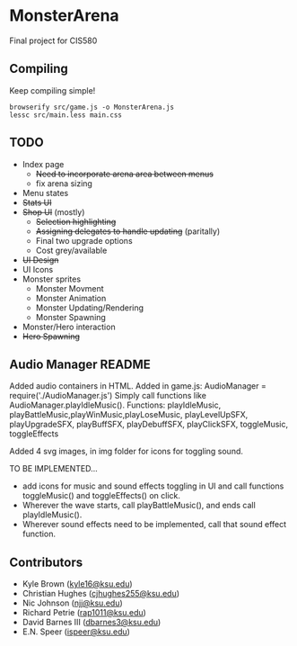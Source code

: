 # MonsterArena

Final project for CIS580

## Compiling

Keep compiling simple!

```browserify src/game.js -o MonsterArena.js```  
```lessc src/main.less main.css```

## TODO

* Index page  
    * ~~Need to incorporate arena area between menus~~
    * fix arena sizing
* Menu states
* ~~Stats UI~~
* ~~Shop UI~~ (mostly)  
    * ~~Selection highlighting~~
    * ~~Assigning delegates to handle updating~~ (paritally)
    * Final two upgrade options
    * Cost grey/available
* ~~UI Design~~
* UI Icons
* Monster sprites
   * Monster Movment
   * Monster Animation
   * Monster Updating/Rendering
   * Monster Spawning
* Monster/Hero interaction
* ~~Hero Spawning~~

## Audio Manager README
Added audio containers in HTML.
Added in game.js:
AudioManager = require('./AudioManager.js')
Simply call functions like AudioManager.playIdleMusic().
Functions:
playIdleMusic, playBattleMusic,playWinMusic,playLoseMusic,
playLevelUpSFX, playUpgradeSFX, playBuffSFX, playDebuffSFX, playClickSFX,
toggleMusic, toggleEffects
 
Added 4 svg images, in img folder for icons for toggling sound.
  
TO BE IMPLEMENTED... 
* add icons for music and sound effects toggling in UI and call functions toggleMusic() and toggleEffects() on click.
* Wherever the wave starts, call playBattleMusic(), and ends call playIdleMusic().
* Wherever sound effects need to be implemented, call that sound effect function.
    

## Contributors

* Kyle Brown (kyle16@ksu.edu)
* Christian Hughes (cjhughes255@ksu.edu)
* Nic Johnson (njj@ksu.edu)
* Richard Petrie (rap1011@ksu.edu)
* David Barnes III (dbarnes3@ksu.edu)
* E.N. Speer (ispeer@ksu.edu)


